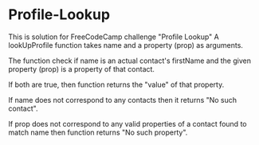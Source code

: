 # Profile-Lookup
This is solution for FreeCodeCamp challenge "Profile Lookup"
A lookUpProfile function takes name and a property (prop) as arguments.

The function check if name is an actual contact's firstName and the given property (prop) is a property of that contact.

If both are true, then function returns the "value" of that property.

If name does not correspond to any contacts then it returns "No such contact".

If prop does not correspond to any valid properties of a contact found to match name then function returns "No such property".
